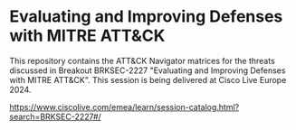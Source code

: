 # Evaluating and Improving Defenses with MITRE ATT&CK

This repository contains the ATT&CK Navigator matrices for the threats discussed in Breakout BRKSEC-2227 "Evaluating and Improving Defenses with MITRE ATT&CK". This session is being delivered at Cisco Live Europe 2024.

https://www.ciscolive.com/emea/learn/session-catalog.html?search=BRKSEC-2227#/
